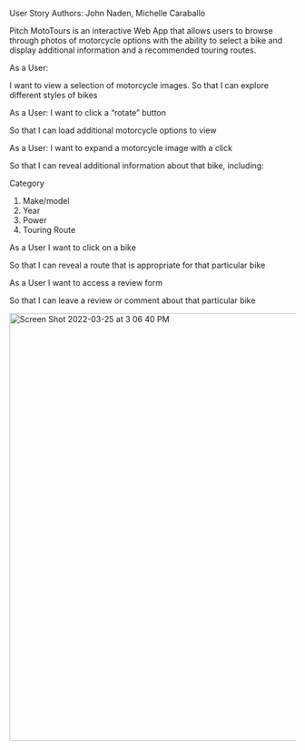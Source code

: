 User Story
  Authors: John Naden, Michelle Caraballo

Pitch
  MotoTours is an interactive Web App that allows users to browse through photos of motorcycle options with the ability to select a bike    and display additional information and a recommended touring routes. 


As a User:

  I want to view a selection of motorcycle images. 
  So that I can explore different styles of bikes


As a User:
  I want to click a “rotate” button
  
  So that I can load additional motorcycle options to view


As a User:
  I want to expand a motorcycle image with a click
  
  So that I can reveal additional information about that bike, including:
  
Category
  1. Make/model
  2. Year
  3. Power
  4. Touring Route 


As a User
  I want to click on a bike
  
  So that I can reveal a route that is appropriate for that particular bike


As a User
  I want to access a review form
  
  So that I can leave a review or comment about that particular bike



<img width="752" alt="Screen Shot 2022-03-25 at 3 06 40 PM" src="https://user-images.githubusercontent.com/98852513/160433702-f9723d48-86eb-43da-90b4-635cec3ad42a.png">

